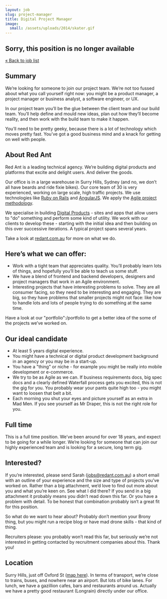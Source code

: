 ```yaml
---
layout: job
slug: project-manager
title: Digital Project Manager
image:
  small: /assets/uploads/2014/skater.gif
---
```


<div class="job-not-available">
  <h2>Sorry, this position is no longer available</h2>
  <a href="/jobs/" title="Work with us">« Back to job list</a>
</div>

## Summary

We’re looking for someone to join our project team. We’re not too fussed about what you call yourself right now: you might be a product manager, a project manager or business analyst, a software engineer, or UX.

In our project team you’ll be the glue between the client team and our build team. You’ll help define and mould new ideas, plan out how they’ll become reality, and then work with the build team to make it happen.

You’ll need to be pretty geeky, because there is a lot of technology which moves pretty fast. You’ve got a good business mind and a knack for getting on well with people.

## About Red Ant

Red Ant is a leading technical agency. We’re building digital products and platforms that excite and delight users. And deliver the goods.

Our office is in a large warehouse in Surry Hills, Sydney (and no, we don’t all have beards and ride fixie bikes). Our core team of 30 is very experienced, working on large scale, high traffic projects. We use technologies like <a href="/ruby-on-rails/">Ruby on Rails</a> and <a href="/pjax/">AngularJS</a>. We apply the <a href="/agile/">Agile project methodology</a>.

We specialise in building <a href="/digital-products/">Digital Products</a> - sites and apps that allow users to "do" something and perform some kind of utility. We work with our clients to develop these - starting with the initial idea and then building on this over successive iterations. A typical project spans several years.

Take a look at <a href="/">redant.com.au</a> for more on what we do.

## Here’s what we can offer:

* Work with a tight team that appreciates quality. You’ll probably learn lots of things, and hopefully you’ll be able to teach us some stuff.
* We have a blend of frontend and backend developers, designers and project managers that work in an Agile environment.
* Interesting projects that have interesting problems to solve. They are all consumer facing, so they need to be interesting and engaging. They are big, so they have problems that smaller projects might not face: like how to handle lots and lots of people trying to do something at the same time.

Have a look at our "portfolio":/portfolio to get a better idea of the some of the projects we’ve worked on.

## Our ideal candidate

* At least 5 years digital experience.
* You might have a technical or digital product development background in an agency or you may be in a start-up.
* You have a "thing" or niche - for example you might be really into mobile development or e-commerce.
* We try to be as Agile as we can. If business requirements docs, big spec docs and a clearly defined Waterfall process gets you excited, this is not the gig for you. You probably wear your pants quite high too - you might want to loosen that belt a bit.
* Each morning you shut your eyes and picture yourself as an extra in Mad Men. If you see yourself as Mr Draper, this is not the right role for you.

## Full time

This is a full time position. We’ve been around for over 18 years, and expect to be going for a while longer. We’re looking for someone that can join our highly experienced team and is looking for a secure, long term gig.

## Interested?

If you’re interested, please send Sarah (<a href="mailto:jobs@redant.com.au">jobs@redant.com.au</a>) a short email with an outline of your experience and the size and type of projects you’ve worked on. Rather than a big attachment, we’d love to find out more about you and what you’re keen on. See what I did there? If you send in a big attachment it probably means you didn’t read down this far. Or you have a problem with detail. To be honest that combination probably isn’t a great fit for this position.

So what do we want to hear about? Probably don’t mention your Brony thing, but you might run a recipe blog or have mad drone skills - that kind of thing.

Recruiters please: you probably won’t read this far, but seriously we’re not interested in getting contacted by recruitment companies about this. Thank you!

## Location

Surry Hills, just off Oxford St (<a href="/about-red-ant/map/">map here</a>). In terms of transport, we’re close to trains, buses, and nowhere near an airport. But lots of bike lanes. For lunch, we have a gazillion cafes, bars and restaurants around us. Actually we have a pretty good restaurant (Longrain) directly under our office.
